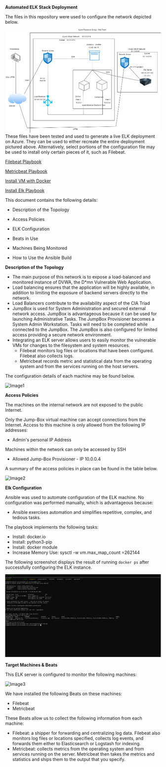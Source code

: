 **Automated ELK Stack Deployment**

The files in this repository were used to configure the network depicted below.

![alt text](https://github.com/Jaytellis/Project1/blob/main/Images/Elk_Deployment_Diagram.png)
These files have been tested and used to generate a live ELK deployment on Azure. They can be used to either recreate the entire deployment pictured above. Alternatively, select portions of the configuration file may be used to install only certain pieces of it, such as Filebeat.

[Filebeat Playbook](https://github.com/Jaytellis/Project1/blob/main/Ansible/Filebeat_Playbook.txt)

[Metricbeat Playbook](https://github.com/Jaytellis/Project1/blob/main/Ansible/Metricbeat_Playbook.txt)

[Install VM with Docker](https://github.com/Jaytellis/Project1/blob/main/Ansible/Install_Docker_Playbook.txt)

[Install Elk Playbook](https://github.com/Jaytellis/Project1/blob/main/Ansible/Install_Elk_Playbook.txt)

This document contains the following details:

- Description of the Topology

- Access Policies

- ELK Configuration

- Beats in Use

- Machines Being Monitored

- How to Use the Ansible Build

**Description of the Topology**

- The main purpose of this network is to expose a load-balanced and monitored instance of DVWA, the D*mn Vulnerable Web Application.
- Load balancing ensures that the application will be highly available, in addition to limiting the exposure of backend servers directly to the network.
- Load Balancers contribute to the availability aspect of the CIA Triad
- JumpBox is used for System Administration and secured external network access. JumpBox is advantageous because it can be used for launching Administrative Tasks. The JumpBox Provisioner becomes a System Admin Workstation. Tasks will need to be completed while connected to the JumpBox. The JumpBox is also configured for limited access providing a secure network environment. 
- Integrating an ELK server allows users to easily monitor the vulnerable VMs for changes to the filesystem and system resources.
  - Filebeat monitors log files or locations that have been configured. Filebeat also collects logs.
  - Metricbeat records metric and statistical data from the operating system and from the services running on the host servers. 

The configuration details of each machine may be found below.

![Image1](https://user-images.githubusercontent.com/91991300/158522833-8833fe4b-160c-4fd6-987e-fecef77cf0e5.png)

**Access Policies** 

The machines on the internal network are not exposed to the public Internet. 

Only the Jump-Box virtual machine can accept connections from the Internet. Access to this machine is only allowed from the following IP addresses:
- Admin's personal IP Address

Machines within the network can only be accessed by SSH

- Allowed Jump-Box Provisioner - IP 10.0.0.4

A summary of the access policies in place can be found in the table below.

![Image2](https://user-images.githubusercontent.com/91991300/158523176-bd503437-8388-4138-80bd-b13520ca9d1d.png)

**Elk Configuration**

Ansible was used to automate configuration of the ELK machine. No configuration was performed manually, which is advantageous because:
- Ansible exercises automation and simplifies repetitive, complex, and tedious tasks. 

The playbook implements the following tasks:

- Install: docker.io
- Install: python3-pip
- Install: docker module
- Increase Memory Use: sysctl -w vm.max_map_count =262144

The following screenshot displays the result of running `docker ps` after successfully configuring the ELK instance.

![alt text](https://github.com/Jaytellis/Project1/blob/main/Images/Elk761.png)

**Target Machines & Beats**

This ELK server is configured to monitor the following machines:

![Image3](https://user-images.githubusercontent.com/91991300/158523756-439ca31d-ec3d-446e-b9b2-b87deda37a46.png)

We have installed the following Beats on these machines:

- Filebeat
- Metricbeat

These Beats allow us to collect the following information from each machine: 

- Filebeat: a shipper for forwarding and centralizing log data. Filebeat also monitors log files or locations specified, collects log events, and forwards them either to Elasticsearch or Logstash for indexing.
- Metricbeat: collects metrics from the operating system and from services running on the server. Metricbeat then takes the metrics and statistics and ships them to the output that you specify. 
